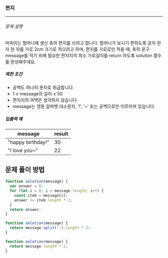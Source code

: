 ### 편지

---

###### 문제 설명

머쓱이는 할머니께 생신 축하 편지를 쓰려고 합니다. 할머니가 보시기 편하도록 글자 한 자 한 자를 가로 2cm 크기로 적으려고 하며, 편지를 가로로만 적을 때, 축하 문구 message를 적기 위해 필요한 편지지의 최소 가로길이를 return 하도록 solution 함수를 완성해주세요.

##### 제한 조건

- 공백도 하나의 문자로 취급합니다.
- 1 ≤ message의 길이 ≤ 50
- 편지지의 여백은 생각하지 않습니다.
- message는 영문 알파벳 대소문자, ‘!’, ‘~’ 또는 공백으로만 이루어져 있습니다.

##### 입출력 예

| message           | result |
| ----------------- | ------ |
| "happy birthday!" | 30     |
| "I love you~"     | 22     |

## 문제 풀이 방법

```javascript
function solution(message) {
  var answer = 0;
  for (let i = 0; i < message.length; i++) {
    const item = message[i];
    answer += item.length * 2;
  }
  return answer;
}
```

```javascript
function solution(message) {
  return message.split('').length * 2;
}
```

```javascript
function solution(message) {
  return message.length * 2;
}
```
